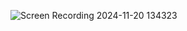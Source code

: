 ![Screen Recording 2024-11-20 134323](https://github.com/user-attachments/assets/7cab4da8-693a-41d5-89da-690136ace3f3)
